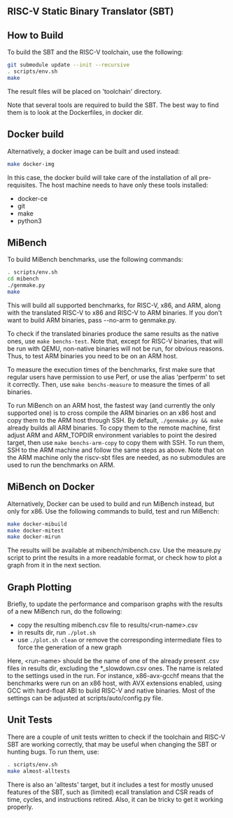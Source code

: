 RISC-V Static Binary Translator (SBT)
-------------------------------------

How to Build
------------

To build the SBT and the RISC-V toolchain, use the following:

```bash
git submodule update --init --recursive
. scripts/env.sh
make
```

The result files will be placed on 'toolchain' directory.

Note that several tools are required to build the SBT.
The best way to find them is to look at the Dockerfiles, in docker dir.


Docker build
------------

Alternatively, a docker image can be built and used instead:

```bash
make docker-img
```

In this case, the docker build will take care of the installation of all
pre-requisites.
The host machine needs to have only these tools installed:
- docker-ce
- git
- make
- python3


MiBench
-------

To build MiBench benchmarks, use the following commands:

```bash
. scripts/env.sh
cd mibench
./genmake.py
make
```

This will build all supported benchmarks, for RISC-V, x86, and ARM, along with
the translated RISC-V to x86 and RISC-V to ARM binaries. If you don't want to
build ARM binaries, pass --no-arm to genmake.py.

To check if the translated binaries produce the same results as the native
ones, use `make benchs-test`. Note that, except for RISC-V binaries, that will
be run with QEMU, non-native binaries will not be run, for obvious reasons.
Thus, to test ARM binaries you need to be on an ARM host.

To measure the execution times of the benchmarks, first make sure that regular
users have permission to use Perf, or use the alias 'perfperm' to set it
correctly.  Then, use `make benchs-measure` to measure the times of all
binaries.

To run MiBench on an ARM host, the fastest way (and currently the only
supported one) is to cross compile the ARM binaries on an x86 host and
copy them to the ARM host through SSH. By default, `./genmake.py &&
make` already builds all ARM binaries. To copy them to the remote machine,
first adjust ARM and ARM_TOPDIR environment variables to point the desired
target, then use `make benchs-arm-copy` to copy them with SSH. To run them,
SSH to the ARM machine and follow the same steps as above. Note that on the
ARM machine only the riscv-sbt files are needed, as no submodules are used
to run the benchmarks on ARM.


MiBench on Docker
-----------------

Alternatively, Docker can be used to build and run MiBench instead, but only
for x86. Use the following commands to build, test and run MiBench:

```bash
make docker-mibuild
make docker-mitest
make docker-mirun
```

The results will be available at mibench/mibench.csv. Use the measure.py
script to print the results in a more readable format, or check how to plot a
graph from it in the next section.


Graph Plotting
--------------

Briefly, to update the performance and comparison graphs with the results of a new MiBench
run, do the following:

- copy the resulting mibench.csv file to results/&lt;run-name&gt;.csv
- in results dir, run `./plot.sh`
- use `./plot.sh clean` or remove the corresponding intermediate files to force the generation of a new graph

Here, &lt;run-name&gt; should be the name of one of the already present .csv files in results dir,
excluding the *_slowdown.csv ones. The name is related to the settings used in the run. For instance,
x86-avx-gcchf means that the benchmarks were run on an x86 host, with AVX extensions enabled, using GCC with
hard-float ABI to build RISC-V and native binaries. Most of the settings can be adjusted at scripts/auto/config.py
file.

Unit Tests
----------

There are a couple of unit tests written to check if the toolchain and RISC-V SBT
are working correctly, that may be useful when changing the SBT or hunting
bugs. To run them, use:

```bash
. scripts/env.sh
make almost-alltests
```

There is also an 'alltests' target, but it includes a test for mostly unused
features of the SBT, such as (limited) ecall translation and CSR reads of
time, cycles, and instructions retired. Also, it can be tricky to get it working
properly.
